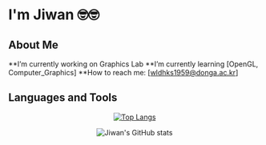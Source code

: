 # I'm Jiwan 🤓🤓

## About Me
**I’m currently working on Graphics Lab
**I’m currently learning [OpenGL, Computer_Graphics]
**How to reach me: [wldhks1959@donga.ac.kr]
## Languages and Tools
<div align="center">
  
[![Top Langs](https://github-readme-stats.vercel.app/api/top-langs/?username=wldhks1959&layout=compact)](https://github.com/anuraghazra/github-readme-stats)

![Jiwan's GitHub stats](https://github-readme-stats.vercel.app/api?username=wldhks1959&show_icons=true&theme=radical)

</div>
